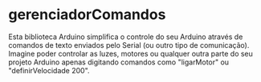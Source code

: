 # gerenciadorComandos
Esta biblioteca Arduino simplifica o controle do seu Arduino através de comandos de texto enviados pelo Serial (ou outro tipo de comunicação). Imagine poder controlar as luzes, motores ou qualquer outra parte do seu projeto Arduino apenas digitando comandos como "ligarMotor" ou "definirVelocidade 200". 
